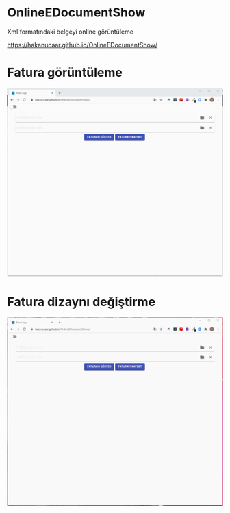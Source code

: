 # OnlineEDocumentShow
Xml formatındaki belgeyi online görüntüleme

https://hakanucaar.github.io/OnlineEDocumentShow/

# Fatura görüntüleme 
![eDocumentShow.gif](https://github.com/HakanUcaar/OnlineEDocumentShow/blob/master/img/OnlineEDocumentShow.gif)


# Fatura dizaynı değiştirme 
![eDocumentShow2.gif](https://github.com/HakanUcaar/OnlineEDocumentShow/blob/master/img/OnlineEDocumentShow2.gif)
